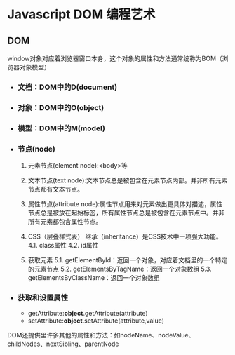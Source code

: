 # Javascript DOM 编程艺术

## DOM

window对象对应着浏览器窗口本身，这个对象的属性和方法通常统称为BOM（浏览器对象模型）

- ### 文档：DOM中的D(document)
- ### 对象：DOM中的O(object)
- ### 模型：DOM中的M(model)
- ### 节点(node)

  1. 元素节点(element node):\<body\>等
  2. 文本节点(text node):文本节点总是被包含在元素节点内部。并非所有元素节点都有文本节点。
  3. 属性节点(attribute node):属性节点用来对元素做出更具体对描述，属性节点总是被放在起始标签，所有属性节点总是被包含在元素节点中。并非所有元素都包含属性节点。
  4. CSS（层叠样式表）
    继承（inheritance）是CSS技术中一项强大功能。
    4.1. class属性
    4.2. id属性

  5. 获取元素
     5.1. getElementById：返回一个对象，对应着文档里的一个特定的元素节点
     5.2. getElementsByTagName：返回一个对象数组
     5.3. getElementsByClassName：返回一个对象数组

- ### 获取和设置属性
  - getAttribute:**object**.getAttribute(attribute)
  - setAttribute:**object**.setAttribute(attribute,value)


DOM还提供里许多其他的属性和方法：如nodeName、nodeValue、childNodes、nextSibling、parentNode